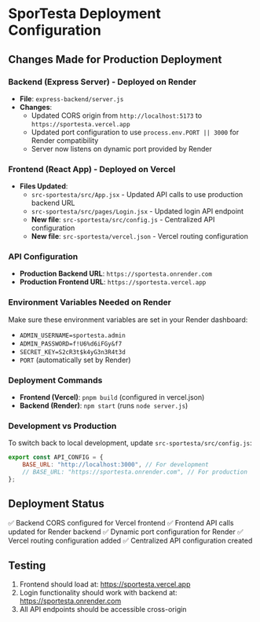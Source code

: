 # SporTesta Deployment Configuration

## Changes Made for Production Deployment

### Backend (Express Server) - Deployed on Render
- **File**: `express-backend/server.js`
- **Changes**:
  - Updated CORS origin from `http://localhost:5173` to `https://sportesta.vercel.app`
  - Updated port configuration to use `process.env.PORT || 3000` for Render compatibility
  - Server now listens on dynamic port provided by Render

### Frontend (React App) - Deployed on Vercel
- **Files Updated**:
  - `src-sportesta/src/App.jsx` - Updated API calls to use production backend URL
  - `src-sportesta/src/pages/Login.jsx` - Updated login API endpoint
  - **New file**: `src-sportesta/src/config.js` - Centralized API configuration
  - **New file**: `src-sportesta/vercel.json` - Vercel routing configuration

### API Configuration
- **Production Backend URL**: `https://sportesta.onrender.com`
- **Production Frontend URL**: `https://sportesta.vercel.app`

### Environment Variables Needed on Render
Make sure these environment variables are set in your Render dashboard:
- `ADMIN_USERNAME=sportesta.admin`
- `ADMIN_PASSWORD=f!U6%d6iFGy&f7`
- `SECRET_KEY=S2cR3t$k4yG3n3R4t3d`
- `PORT` (automatically set by Render)

### Deployment Commands
- **Frontend (Vercel)**: `pnpm build` (configured in vercel.json)
- **Backend (Render)**: `npm start` (runs `node server.js`)

### Development vs Production
To switch back to local development, update `src-sportesta/src/config.js`:
```javascript
export const API_CONFIG = {
    BASE_URL: "http://localhost:3000", // For development
    // BASE_URL: "https://sportesta.onrender.com", // For production
};
```

## Deployment Status
✅ Backend CORS configured for Vercel frontend
✅ Frontend API calls updated for Render backend
✅ Dynamic port configuration for Render
✅ Vercel routing configuration added
✅ Centralized API configuration created

## Testing
1. Frontend should load at: https://sportesta.vercel.app
2. Login functionality should work with backend at: https://sportesta.onrender.com
3. All API endpoints should be accessible cross-origin
